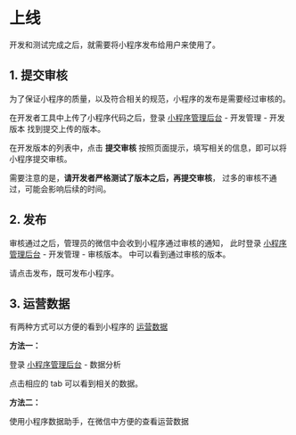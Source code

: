 # 上线

开发和测试完成之后，就需要将小程序发布给用户来使用了。

## 1. 提交审核

为了保证小程序的质量，以及符合相关的规范，小程序的发布是需要经过审核的。

在开发者工具中上传了小程序代码之后，登录 [小程序管理后台](https://mp.weixin.qq.com/) - 开发管理 - 开发版本 找到提交上传的版本。

在开发版本的列表中，点击 **提交审核** 按照页面提示，填写相关的信息，即可以将小程序提交审核。

需要注意的是，**请开发者严格测试了版本之后，再提交审核**， 过多的审核不通过，可能会影响后续的时间。

## 2. 发布

审核通过之后，管理员的微信中会收到小程序通过审核的通知，
此时登录 [小程序管理后台](https://mp.weixin.qq.com/) - 开发管理 - 审核版本。
中可以看到通过审核的版本。

请点击发布，既可发布小程序。

## 3. 运营数据

有两种方式可以方便的看到小程序的 [运营数据](https://mp.weixin.qq.com/debug/wxadoc/analysis/index.html?t=2017112&t=201839)

**方法一：**

  登录 [小程序管理后台](https://mp.weixin.qq.com/) - 数据分析

  点击相应的 tab 可以看到相关的数据。

**方法二：**

  使用小程序数据助手，在微信中方便的查看运营数据


